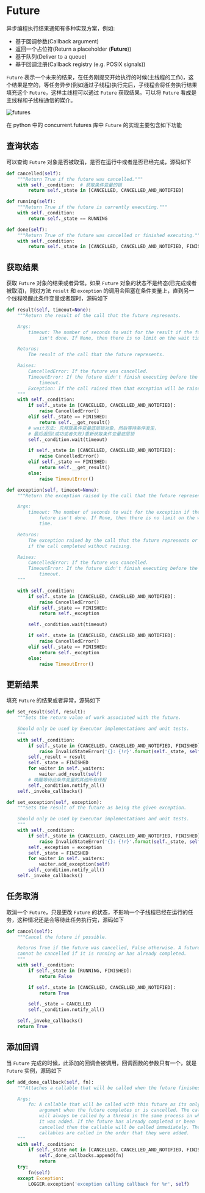 # Future

异步编程执行结果通知有多种实现方案，例如:
+ 基于回调参数(Callback argument)
+ 返回一个占位符(Return a placeholder (**Future**))
+ 基于队列(Deliver to a queue)
+ 基于回调注册(Callback registry (e.g. POSIX signals))

`Future` 表示一个未来的结果，在任务刚提交开始执行的时候(主线程的工作)，这个结果是空的，等任务异步(例如通过子线程)执行完后，子线程会将任务执行结果填充这个 `Future`，这样主线程可以通过 `Future` 获取结果。可以将 `Future` 看成是主线程和子线程通信的媒介。

![futures](https://github.com/yangliuqing5470/blog/tree/master/python-futures/images/python-futures)

在 python 中的 concurrent.futures 库中 `Future` 的实现主要包含如下功能

## 查询状态

可以查询 `Future` 对象是否被取消，是否在运行中或者是否已经完成，源码如下

```python
def cancelled(self):
    """Return True if the future was cancelled."""
    with self._condition:  # 获取条件变量的锁
        return self._state in [CANCELLED, CANCELLED_AND_NOTIFIED]

def running(self):
    """Return True if the future is currently executing."""
    with self._condition:
        return self._state == RUNNING

def done(self):
    """Return True of the future was cancelled or finished executing."""
    with self._condition:
        return self._state in [CANCELLED, CANCELLED_AND_NOTIFIED, FINISHED]
```

## 获取结果

获取 `Future` 对象的结果或者异常。如果 `Future` 对象的状态不是终态(已完成或者被取消)，则对方法 `result` 和 `exception` 的调用会阻塞在条件变量上，直到另一个线程唤醒此条件变量或者超时，源码如下

```python
def result(self, timeout=None):
    """Return the result of the call that the future represents.

    Args:
        timeout: The number of seconds to wait for the result if the future
            isn't done. If None, then there is no limit on the wait time.

    Returns:
        The result of the call that the future represents.

    Raises:
        CancelledError: If the future was cancelled.
        TimeoutError: If the future didn't finish executing before the given
            timeout.
        Exception: If the call raised then that exception will be raised.
    """
    with self._condition:
        if self._state in [CANCELLED, CANCELLED_AND_NOTIFIED]:
            raise CancelledError()
        elif self._state == FINISHED:
            return self.__get_result()
        # wait方法: 先释放条件变量底层锁对象，然后等待条件发生，
        # 最后返回(成功或者失败)重新获取条件变量底层锁
        self._condition.wait(timeout)

        if self._state in [CANCELLED, CANCELLED_AND_NOTIFIED]:
            raise CancelledError()
        elif self._state == FINISHED:
            return self.__get_result()
        else:
            raise TimeoutError()

def exception(self, timeout=None):
    """Return the exception raised by the call that the future represents.

    Args:
        timeout: The number of seconds to wait for the exception if the
            future isn't done. If None, then there is no limit on the wait
            time.

    Returns:
        The exception raised by the call that the future represents or None
        if the call completed without raising.

    Raises:
        CancelledError: If the future was cancelled.
        TimeoutError: If the future didn't finish executing before the given
            timeout.
    """

    with self._condition:
        if self._state in [CANCELLED, CANCELLED_AND_NOTIFIED]:
            raise CancelledError()
        elif self._state == FINISHED:
            return self._exception

        self._condition.wait(timeout)

        if self._state in [CANCELLED, CANCELLED_AND_NOTIFIED]:
            raise CancelledError()
        elif self._state == FINISHED:
            return self._exception
        else:
            raise TimeoutError()
```

## 更新结果

填充 `Future` 的结果或者异常，源码如下

```python
def set_result(self, result):
    """Sets the return value of work associated with the future.

    Should only be used by Executor implementations and unit tests.
    """
    with self._condition:
        if self._state in {CANCELLED, CANCELLED_AND_NOTIFIED, FINISHED}:
            raise InvalidStateError('{}: {!r}'.format(self._state, self))
        self._result = result
        self._state = FINISHED
        for waiter in self._waiters:
            waiter.add_result(self)
        # 唤醒等待此条件变量的其他所有线程
        self._condition.notify_all()
    self._invoke_callbacks()

def set_exception(self, exception):
    """Sets the result of the future as being the given exception.

    Should only be used by Executor implementations and unit tests.
    """
    with self._condition:
        if self._state in {CANCELLED, CANCELLED_AND_NOTIFIED, FINISHED}:
            raise InvalidStateError('{}: {!r}'.format(self._state, self))
        self._exception = exception
        self._state = FINISHED
        for waiter in self._waiters:
            waiter.add_exception(self)
        self._condition.notify_all()
    self._invoke_callbacks()
```

## 任务取消

取消一个 `Future`，只是更改 `Future` 的状态，不影响一个子线程已经在运行的任务，这种情况还是会等待此任务执行完，源码如下

```python
def cancel(self):
    """Cancel the future if possible.

    Returns True if the future was cancelled, False otherwise. A future
    cannot be cancelled if it is running or has already completed.
    """
    with self._condition:
        if self._state in [RUNNING, FINISHED]:
            return False

        if self._state in [CANCELLED, CANCELLED_AND_NOTIFIED]:
            return True

        self._state = CANCELLED
        self._condition.notify_all()

    self._invoke_callbacks()
    return True
```

## 添加回调

当 `Future` 完成的时候，此添加的回调会被调用，回调函数的参数只有一个，就是 `Future` 实例，源码如下

```python
def add_done_callback(self, fn):
    """Attaches a callable that will be called when the future finishes.

    Args:
        fn: A callable that will be called with this future as its only
            argument when the future completes or is cancelled. The callable
            will always be called by a thread in the same process in which
            it was added. If the future has already completed or been
            cancelled then the callable will be called immediately. These
            callables are called in the order that they were added.
    """
    with self._condition:
        if self._state not in [CANCELLED, CANCELLED_AND_NOTIFIED, FINISHED]:
            self._done_callbacks.append(fn)
            return
    try:
        fn(self)
    except Exception:
        LOGGER.exception('exception calling callback for %r', self)
```
